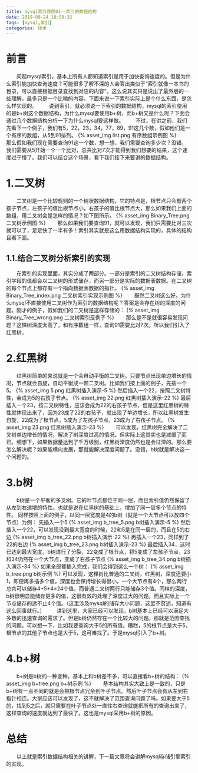 ```yaml
---
title: mysql索引原理01--索引的数据结构
date: 2019-09-24 18:58:32
tags: [mysql,索引]
categories: 技术
---
```

# 前言
&emsp;&emsp;问起mysql索引，基本上所有人都知道索引是用于加快查询速度的。但是为什么索引能加快查询速度？可能很多了解不深的人会答出类似于“索引就像一本书的目录，可以直接根据目录查找到对应的内容”。这么说其实只是说出了最外层的一些理解，最多只是一个比喻的内容。下面来说一下索引实际上是个什么东西，是怎么样实现的。
&emsp;&emsp;说到索引，就必须说一下索引的数据结构，mysql的索引使用的是b+树这个数据结构，为什么mysql要使用b+树，而b+树又是什么呢？下面会通过几个数据结构分析一下为什么mysql要这样做。
&emsp;&emsp;不过，在讲之前，我们先看下一个例子，我们有5，22，23，34，77，89，91这几个数，假如他们是一个有序的数组，从5到91排列。
{% asset_img list.png 有序数组示例图 %}
&emsp;&emsp;那么假如我们现在需要查询91这一个数，想一想，我们需要查询多少次？没错，我们需要从5开始一个一个比对，总共比对7次才能得到我们想要的结果，这个速度过于慢了。我们可以结合这个场景，看下我们接下来要讲的数据结构。
# 1.二叉树
&emsp;&emsp;二叉树是一个比较规则的一个树状数据结构，它的特点是，根节点只会有两个孩子节点，左孩子的值比根节点小，右孩子的值比根节点大，那么如果我们上面的数组，用二叉树会是怎样的情况？如下图所示。
{% asset_img Binary_Tree.png 二叉树示例图 %}
&emsp;&emsp;那么如果我们要查询91，就可以发现，我们只需要比对三次就可以了，足足快了一半有多！索引其实就是这么用数据结构实现的，具体的结构且看下面。
## 1.1.结合二叉树分析索引的实现
&emsp;&emsp;在索引的实现里面，其实分成了两部分。一部分是索引的二叉树结构存储，索引字段的值都会以二叉树的形式储存，而另一部分是实际的数据表数据。在二叉树的每个节点上都存有一个指向数据表数据的指针。
{% asset_img Binary_Tree_index.png 二叉树索引实现示例图 %}
&emsp;&emsp;既然二叉树这么好，为什么mysql不直接使用二叉树作为索引的数据结构呢？答案是会存在树的深度的问题。刚才的例子，假如我们的二叉树是这样存储的：
{% asset_img Binary_Tree_wrong.png 二叉树索引反例子 %}
&emsp;&emsp;那么是不是就很容易发现问题？这棵树深度太高了，和有序数组一样，查询91需要比对7次。所以我们引入了红黑树。

# 2.红黑树
&emsp;&emsp;红黑树简单的来说就是一个会自动平衡的二叉树。只要节点出现单边增长的情况，节点就会自旋，自动平衡成一颗二叉树。比如我们按上面的例子，先插一个5。
{% asset_img 5.png 红黑树插入演示-5 %}
然后插入一个22，按照二叉树特性，会成为5的右孩子节点。
{% asset_img 22.png 红黑树插入演示-22 %}
最后插入一个23，按二叉树特性，应该会成为22的右孩子节点，但是这里红黑树的特性就体现出来了，因为23成了22的右孩子，就出现了单边增长，所以红黑树发生自旋，22成为了根节点，5成为了左孩子节点，23成为了右孩子节点。
{% asset_img 23.png 红黑树插入演示-23 %}
&emsp;&emsp;可以发现，红黑树完全解决了二叉树单边增长的情况，解决了树深度过高的情况。但实际上这其实也是减缓了而已。细想下，如果数据量达到了千万级别，红黑树深度仍然也是会过深的。那么要怎么解决呢？如果能横向发展，那就能解决深度问题了。没错，b树就是解决这一个问题的。

# 3.b树
&emsp;&emsp;b树是一个平衡的多叉树。它的叶节点都位于同一层，而且索引值仍然保留了从左到右递增的特性。也就是说在红黑树的基础上，增加了同一层多个节点的特性。
同样按照上面的例子，以同一层宽度是4的b树（就是一个大节点可以放四个节点）为例：
先插入一个5
{% asset_img b_tree_5.png b树插入演示-5 %}
然后插入一个22，可以发现没到最大宽度的时候，22和5是在同一层的，而且在5的右边
{% asset_img b_tree_22.png b树插入演示-22 %}
再插入一个23，同样到了22的右边
{% asset_img b_tree_23.png b树插入演示-23 %}
最后插入34，这时已达到最大宽度，b树进行了分裂，22变成了根节点，将5变成了左孩子节点，23和34仍然在一个大节点，变成了右孩子节点
{% asset_img b_tree_34.png b树插入演示-34 %}
如果全部都插入完成，我们会得到这么一个树：
{% asset_img b_tree.png b树示例 %}
可以发现，这棵树比普通的二叉树，红黑树，深度还要小1，即便再多插多个值，深度也会保持增长得很小，一个大节点有4个，那么两行总共可以储存4+5*4=24个值，而普通二叉树两行只能储存3个值。同样的深度，b树很明显能储存更多的值，这很有效的处理了深度过大的问题。而且实际上一个节点储存的远不止4个值。（这里涉及mysql的储存大小问题，这里不赘述，知道有这么回事就行。）
&emsp;&emsp;讲到这里，大家已经可以发现，b树基本上已经可以满足大多数的迅速查询的需求了。但是b树仍然存在一个比较大的问题。那就是范围查找的问题。可以想一下，比如我要查询大于5的所有值。糟糕，5的根节点是大于5，根节点的其他子节点也是大于5，这可难找了。于是mysql引入了b+树。

# 4.b+树
&emsp;&emsp;b+树是b树的一种变种，基本上和b树差不多，可以直接看b+树的结构：
{% asset_img b+tree.png b+树示例 %}
&emsp;&emsp;基本结构其实大致上是一致的，只是b+树有一点不同的就是会把根节点冗余到叶子节点。然后叶子节点会有从左到右指针相连。大家应该可以发现了，这不就解决了范围查询问题了吗。如果要大于5的，找到5之后，就只需要在叶子节点处一直往右查询就能把所有的查询出来了，这样查询的速度就达到了最快了。这也是mysql采用b+树的原因。

# 总结
&emsp;&emsp;以上就是索引数据结构相关的讲解，下一篇文章将会讲解mysql存储引擎索引的实现。